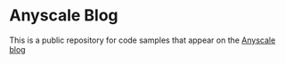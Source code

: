 Anyscale Blog
==========================
This is a public repository for code samples that appear on the [Anyscale blog](https://www.anyscale.com/blog)


